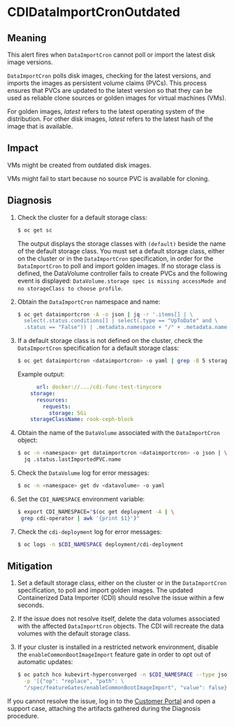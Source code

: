 # CDIDataImportCronOutdated
<!-- Edited by apinnick, Dec. 2022-->

## Meaning

This alert fires when `DataImportCron` cannot poll or import the latest disk
image versions.

`DataImportCron` polls disk images, checking for the latest versions, and
imports the images as persistent volume claims (PVCs). This process ensures
that PVCs are updated to the latest version so that they can be used as
reliable clone sources or golden images for virtual machines (VMs).

For golden images, _latest_ refers to the latest operating system of the
distribution. For other disk images, _latest_ refers to the latest hash of the
image that is available.

## Impact

VMs might be created from outdated disk images.

VMs might fail to start because no source PVC is available for cloning.

## Diagnosis

1. Check the cluster for a default storage class:

   ```bash
   $ oc get sc
   ```

   The output displays the storage classes with `(default)` beside the name
   of the default storage class. You must set a default storage class, either on
   the cluster or in the `DataImportCron` specification, in order for the
   `DataImportCron` to poll and import golden images. If no storage class is
   defined, the DataVolume controller fails to create PVCs and the following
   event is displayed: `DataVolume.storage spec is missing accessMode and no
   storageClass to choose profile`.

2. Obtain the `DataImportCron` namespace and name:

   ```bash
   $ oc get dataimportcron -A -o json | jq -r '.items[] | \
     select(.status.conditions[] | select(.type == "UpToDate" and \
     .status == "False")) | .metadata.namespace + "/" + .metadata.name'
   ```

3. If a default storage class is not defined on the cluster, check the
`DataImportCron` specification for a default storage class:

   ```bash
   $ oc get dataimportcron <dataimportcron> -o yaml | grep -B 5 storageClassName
   ```

   Example output:

   ```yaml
         url: docker://.../cdi-func-test-tinycore
       storage:
         resources:
           requests:
             storage: 5Gi
       storageClassName: rook-ceph-block
   ```

4. Obtain the name of the `DataVolume` associated with the `DataImportCron`
object:

   ```bash
   $ oc -n <namespace> get dataimportcron <dataimportcron> -o json | \
     jq .status.lastImportedPVC.name
   ```

5. Check the `DataVolume` log for error messages:

   ```bash
   $ oc -n <namespace> get dv <datavolume> -o yaml
   ```

6. Set the `CDI_NAMESPACE` environment variable:

   ```bash
   $ export CDI_NAMESPACE="$(oc get deployment -A | \
    grep cdi-operator | awk '{print $1}')"
   ```

7. Check the `cdi-deployment` log for error messages:

   ```bash
   $ oc logs -n $CDI_NAMESPACE deployment/cdi-deployment
   ```

## Mitigation

1. Set a default storage class, either on the cluster or in the `DataImportCron`
specification, to poll and import golden images. The updated Containerized Data
Importer (CDI) should resolve the issue within a few seconds.
2. If the issue does not resolve itself, delete the data volumes associated
with the affected `DataImportCron` objects. The CDI will recreate the data
volumes with the default storage class.
3. If your cluster is installed in a restricted network environment, disable
the `enableCommonBootImageImport` feature gate in order to opt out of automatic
updates:

   ```bash
   $ oc patch hco kubevirt-hyperconverged -n $CDI_NAMESPACE --type json \
     -p '[{"op": "replace", "path": \
     "/spec/featureGates/enableCommonBootImageImport", "value": false}]'
   ```

If you cannot resolve the issue, log in to the
[Customer Portal](https://access.redhat.com) and open a support case, attaching
the artifacts gathered during the Diagnosis procedure.